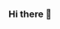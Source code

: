 ### Hi there 👋

<!--
**parulmanhas/parulmanhas** is a ✨ _special_ ✨ repository because its `README.md` (this file) appears on your GitHub profile.

Here are some ideas to get you started:

- 🔭 I’m currently working on a project using image processing
- 🌱 I’m currently learning Cloud Computing and Image Processing
- 👯 I’m looking to collaborate on Cloud based applications and open source image processing projects
- 🤔 I’m looking for help with ...
- 💬 Ask me about ...
- 📫 How to reach me: ...
- 😄 Pronouns: she/her
- ⚡ Fun fact: ...
-->
